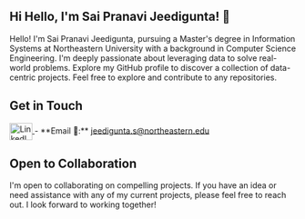 ## Hi  Hello, I'm Sai Pranavi Jeedigunta! 👋

Hello! I'm Sai Pranavi Jeedigunta, pursuing a Master's degree in Information Systems at Northeastern University with a background in Computer Science Engineering. I'm deeply passionate about leveraging data to solve real-world problems. Explore my GitHub profile to discover a collection of data-centric projects. Feel free to explore and contribute to any repositories.


## Get in Touch

<a href="https://www.linkedin.com/in/pranavijeedigunta" target="_blank">
    <img align="center" src="https://raw.githubusercontent.com/rahuldkjain/github-profile-readme-generator/master/src/images/icons/Social/linked-in-alt.svg" alt="LinkedIn Profile" height="30" width="40" />
</a>
- **Email 📧:** <a href="mailto:jeedigunta.s@northeastern.edu">jeedigunta.s@northeastern.edu</a>


## Open to Collaboration
I'm open to collaborating on compelling projects. If you have an idea or need assistance with any of my current projects, please feel free to reach out. I look forward to working together!


